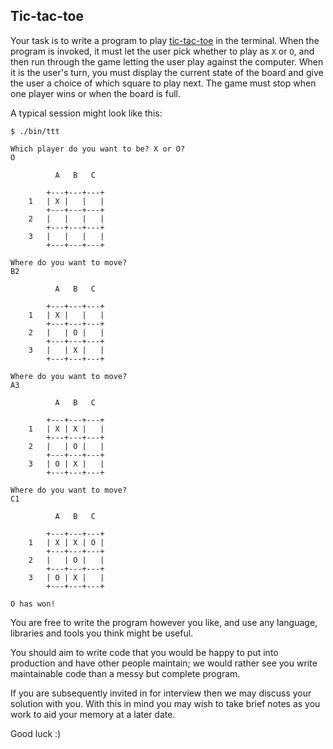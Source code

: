 ## Tic-tac-toe

Your task is to write a program to play [tic-tac-toe](http://en.wikipedia.org/wiki/Tic-tac-toe)
in the terminal. When the program is invoked, it must let the user pick whether
to play as `X` or `O`, and then run through the game letting the user play
against the computer. When it is the user's turn, you must display the current
state of the board and give the user a choice of which square to play next. The game must stop when one
player wins or when the board is full.

A typical session might look like this:

```
$ ./bin/ttt

Which player do you want to be? X or O?
O

          A   B   C

        +---+---+---+
    1   | X |   |   |
        +---+---+---+
    2   |   |   |   |
        +---+---+---+
    3   |   |   |   |
        +---+---+---+

Where do you want to move?
B2

          A   B   C

        +---+---+---+
    1   | X |   |   |
        +---+---+---+
    2   |   | O |   |
        +---+---+---+
    3   |   | X |   |
        +---+---+---+

Where do you want to move?
A3

          A   B   C

        +---+---+---+
    1   | X | X |   |
        +---+---+---+
    2   |   | O |   |
        +---+---+---+
    3   | O | X |   |
        +---+---+---+

Where do you want to move?
C1

          A   B   C

        +---+---+---+
    1   | X | X | O |
        +---+---+---+
    2   |   | O |   |
        +---+---+---+
    3   | O | X |   |
        +---+---+---+

O has won!
```

You are free to write the program however you like, and use any language,
libraries and tools you think might be useful.

You should aim to write code that you would be happy to put into production and
have other people maintain; we would rather see you write maintainable code
than a messy but complete program.

If you are subsequently invited in for interview then we may discuss your
solution with you. With this in mind you may wish to take brief notes as you
work to aid your memory at a later date.

Good luck :)
